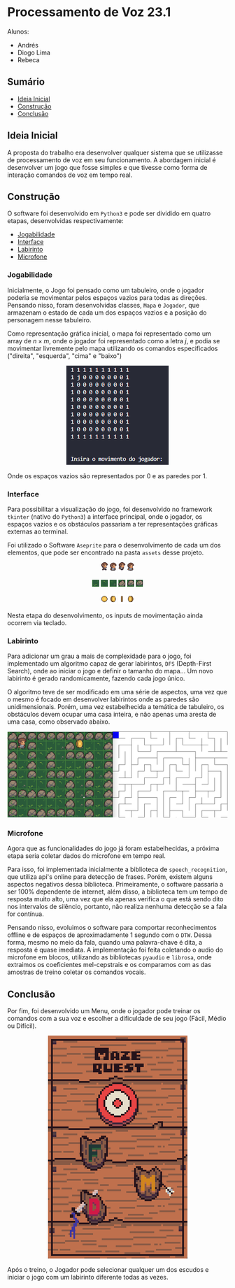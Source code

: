 # Processamento de Voz 23.1

Alunos:
- Andrés 
- Diogo Lima
- Rebeca

## Sumário
- [Ideia Inicial](#ideia-inicial)
- [Construção](#construção)
- [Conclusão](#conclusão)

## Ideia Inicial
A proposta do trabalho era desenvolver qualquer sistema que se utilizasse de processamento de voz em seu funcionamento. A abordagem inicial é desenvolver um jogo que fosse simples e que tivesse como forma de interação comandos de voz em tempo real.

## Construção
O software foi desenvolvido em `Python3` e pode ser dividido em quatro etapas, desenvolvidas respectivamente:
- [Jogabilidade](#jogabilidade)
- [Interface](#interface)
- [Labirinto](#labirinto)
- [Microfone](#microfone)

### Jogabilidade
Inicialmente, o Jogo foi pensado como um tabuleiro, onde o jogador poderia se movimentar pelos espaços vazios para todas as direções. Pensando nisso, foram desenvolvidas classes, `Mapa` e `Jogador`, que armazenam o estado de cada um dos espaços vazios e a posição do personagem nesse tabuleiro.

Como representação gráfica inicial, o mapa foi representado como um array de $n \times m$, onde o jogador foi representado como a letra $j$, e podia se movimentar livremente pelo mapa utilizando os comandos especificados ("direita", "esquerda", "cima" e "baixo")

<center>

![jogo_terminal](./jogo_interface.png)

</center>

Onde os espaços vazios são representados por $0$ e as paredes por $1$.

### Interface
Para possibilitar a visualização do jogo, foi desenvolvido no framework `tkinter` (nativo do `Python3`) a interface principal, onde o jogador, os espaços vazios e os obstáculos passariam a ter representações gráficas externas ao terminal.

Foi utilizado o Software `Aseprite` para o desenvolvimento de cada um dos elementos, que pode ser encontrado na pasta `assets` desse projeto.

<center>

![player_2](/assets/player/player_2.png) ![player_3](/assets/player/player_3.png) ![player_4](/assets/player/player_4.png) ![player_5](/assets/player/player_5.png)

![grass_1](/assets/grass/grass_1.png) ![grass_2](/assets/grass/grass_2.png) ![grass_3](/assets/grass/grass_3.png) ![rock_1](/assets/rock/rock_1.png) ![rock_2](/assets/rock/rock_2.png) ![rock_3](/assets/rock/rock_3.png)

![coin_1](/assets/coin/coin_1.png) ![coin_2](/assets/coin/coin_2.png) ![coin_3](/assets/coin/coin_3.png) ![coin_4](/assets/coin/coin_4.png)

</center>

Nesta etapa do desenvolvimento, os inputs de movimentação ainda ocorrem via teclado.

### Labirinto
Para adicionar um grau a mais de complexidade para o jogo, foi implementado um algoritmo capaz de gerar labirintos, `DFS` (Depth-First Search), onde ao iniciar o jogo e definir o tamanho do mapa... Um novo labirinto é gerado randomicamente, fazendo cada jogo único.

O algoritmo teve de ser modificado em uma série de aspectos, uma vez que o mesmo é focado em desenvolver labirintos onde as paredes são unidimensionais. Porém, uma vez estabelhecida a temática de tabuleiro, os obstáculos devem ocupar uma casa inteira, e não apenas uma aresta de uma casa, como observado abaixo.

<center>

![labirinto](./labirinto.png)

</center>

### Microfone
Agora que as funcionalidades do jogo já foram estabelhecidas, a próxima etapa seria coletar dados do microfone em tempo real.

Para isso, foi implementada inicialmente a biblioteca de `speech_recognition`, que utiliza api's online para detecção de frases. Porém, existem alguns aspectos negativos dessa biblioteca. Primeiramente, o software passaria a ser 100% dependente de internet, além disso, a biblioteca tem um tempo de resposta muito alto, uma vez que ela apenas verifica o que está sendo dito nos intervalos de silêncio, portanto, não realiza nenhuma detecção se a fala for contínua.

Pensando nisso, evoluimos o software para comportar reconhecimentos offline e de espaços de aproximadamente 1 segundo com o `DTW`. Dessa forma, mesmo no meio da fala, quando uma palavra-chave é dita, a resposta é quase imediata. A implementação foi feita coletando o audio do microfone em blocos, utilizando as bibliotecas `pyaudio` e `librosa`, onde extraimos os coeficientes mel-cepstrais e os comparamos com as das amostras de treino coletar os comandos vocais.

## Conclusão
Por fim, foi desenvolvido um Menu, onde o jogador pode treinar os comandos com a sua voz e escolher a dificuldade de seu jogo (Fácil, Médio ou Difícil).

<center>

![menu](./menu.png)

</center>

Após o treino, o Jogador pode selecionar qualquer um dos escudos e iniciar o jogo com um labirinto diferente todas as vezes.